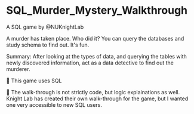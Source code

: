 # SQL_Murder_Mystery_Walkthrough
A SQL game by @NUKnightLab

A murder has taken place. Who did it? You can query the databases and study schema to find out. It's fun.

Summary: After looking at the types of data, and querying the tables with newly discovered information, act as a data detective to find out the murderer.

📌 This game uses SQL

📌 The walk-through is not strictly code, but logic explainations as well. Knight Lab has created their own walk-through for the game, but I wanted one very accessible to new SQL users.


